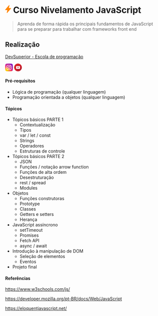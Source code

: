 # ![DevSuperior logo](https://raw.githubusercontent.com/devsuperior/bds-assets/main/ds/devsuperior-logo-small.png) Curso Nivelamento JavaScript
>  Aprenda de forma rápida os principais fundamentos de JavaScript para se preparar para trabalhar com frameworks front end

## Realização
[DevSuperior - Escola de programação](https://devsuperior.com.br)

[![DevSuperior no Instagram](https://raw.githubusercontent.com/devsuperior/bds-assets/main/ds/ig-icon.png)](https://instagram.com/devsuperior.ig)
[![DevSuperior no Youtube](https://raw.githubusercontent.com/devsuperior/bds-assets/main/ds/yt-icon.png)](https://youtube.com/devsuperior)

#### Pré-requisitos

- Lógica de programação (qualquer linguagem)
- Programação orientada a objetos (qualquer linguagem)

#### Tópicos

- Tópicos básicos PARTE 1
  - Contextualização
  - Tipos
  - var / let / const
  - Strings
  - Operadores
  - Estruturas de controle
- Tópicos básicos PARTE 2
  - JSON
  - Funções / notação arrow function
  - Funções de alta ordem
  - Desestruturação
  - rest / spread
  - Modules
- Objetos
  - Funções construtoras
  - Prototype
  - Classes
  - Getters e setters
  - Herança
- JavaScript assíncrono
  - setTimeout
  - Promises
  - Fetch API
  - async / await
- Introdução à manipulação de DOM
  - Seleção de elementos
  - Eventos
- Projeto final

#### Referências

https://www.w3schools.com/js/

https://developer.mozilla.org/pt-BR/docs/Web/JavaScript

https://eloquentjavascript.net/
